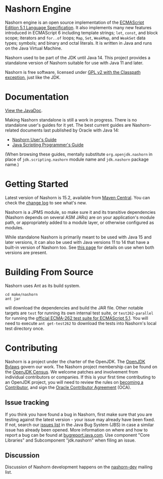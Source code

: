 Nashorn Engine
==============

Nashorn engine is an open source implementation of the
[ECMAScript Edition 5.1 Language Specification](https://es5.github.io).
It also implements many new features introduced in ECMAScript 6
including template strings; `let`, `const`, and block scope; iterators
and `for..of` loops; `Map`, `Set`, `WeakMap`, and `WeakSet` data types;
symbols; and binary and octal literals. It is written in Java and runs
on the Java Virtual Machine.

Nashorn used to be part of the JDK until Java 14. This project provides
a standalone version of Nashorn suitable for use with Java 11 and later.

Nashorn is free software, licensed under
[GPL v2 with the Classpath exception](https://github.com/openjdk/nashorn/blob/master/LICENSE),
just like the JDK.

Documentation
=============

[View the JavaDoc](https://www.javadoc.io/doc/org.openjdk.nashorn/nashorn-core).

Making Nashorn standalone is still a work in progress. There is no
standalone user's guides for it yet. The best current guides are
Nashorn-related documents last published by Oracle with Java 14:

  * [Nashorn User's Guide](https://docs.oracle.com/en/java/javase/14/nashorn/)
  * [Java Scripting Programmer's Guide](https://docs.oracle.com/en/java/javase/14/scripting/index.html)

(When browsing these guides, mentally substitute `org.openjdk.nashorn` in place of `jdk.scripting.nashorn` module name and `jdk.nashorn` package name.)


Getting Started
===============
Latest version of Nashorn is 15.2, available from [Maven Central](https://search.maven.org/artifact/org.openjdk.nashorn/nashorn-core/15.2/jar). You can check the [change log](CHANGELOG.md) to see what's new.

Nashorn is a JPMS module, so make sure it and its transitive dependencies (Nashorn depends on several ASM JARs) are on your application's module path, or appropriately added to a module layer, or otherwise configured as modules.

While standalone Nashorn is primarily meant to be used with Java 15 and later versions, it can also be used with Java versions 11 to 14 that have a built-in version of Nashorn too. See [this page](https://github.com/szegedi/nashorn/wiki/Using-Nashorn-with-different-Java-versions) for details on use when both versions are present.

Building From Source
====================
Nashorn uses Ant as its build system.
```
cd make/nashorn
ant jar
```
will download the dependencies and build the JAR file. Other notable targets are `test` for running its own internal test suite, or  `test262-parallel` for running the [official ECMA-262 test suite for ECMAScript 5.1](https://github.com/tc39/test262/tree/es5-tests). You will need to execute `ant get-test262` to download the tests into Nashorn's local test directory once.

Contributing
============

Nashorn is a project under the charter of the OpenJDK. The
[OpenJDK Bylaws](https://openjdk.java.net/bylaws) govern our work. The
Nashorn project membership can be found on the
[OpenJDK Census](https://openjdk.java.net/census#nashorn). We welcome
patches and involvement from individual contributors or companies. If
this is your first time contributing to an OpenJDK project, you will
need to review the rules on
[becoming a Contributor](https://openjdk.java.net/bylaws#contributor),
and sign the [Oracle Contributor Agreement](https://www.oracle.com/technetwork/community/oca-486395.html)
(OCA).

## Issue tracking

If you think you have found a bug in Nashorn, first make sure that you
are testing against the latest version - your issue may already have
been fixed. If not, search our
[issues list](https://bugs.openjdk.java.net/browse/JDK-8255842?jql=project%3DJDK%20AND%20component%3Dcore-libs%20AND%20Subcomponent%3Djdk.nashorn)
in the Java Bug System (JBS) in case a similar issue has already been
opened. More information on where and how to report a bug can be found
at [bugreport.java.com](https://bugreport.java.com/). Use component
"Core Libraries" and Subcomponent "jdk.nashorn" when filing an issue.

## Discussion

Discussion of Nashorn development happens on the
[nashorn-dev](https://mail.openjdk.java.net/mailman/listinfo/nashorn-dev)
mailing list.
